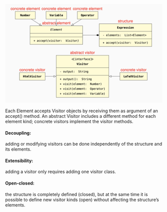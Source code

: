 ![visitor](visitor.png)

Each Element accepts Visitor objects by receiving them as argument of an accept() method.
An abstract Visitor includes a different method for each element kind;
concrete visitors implement the visitor methods.

#### Decoupling: 
adding or modifying visitors can be done
independently of the structure and its elements.
#### Extensibility: 
adding a visitor only requires adding one visitor
class.
#### Open-closed: 
the structure is completely defined (closed),
but at the same time it is
possible to define new visitor
kinds (open) without affecting
the structure’s elements.